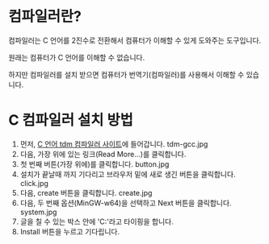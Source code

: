 # 컴파일러란?
컴파일러는 C 언어를 2진수로 전환해서 컴퓨터가 이해할 수 있게 도와주는 도구입니다.

원래는 컴퓨터가 C 언어를 이해할 수 없습니다.

하지만 컴파일러를 설치 받으면 컴퓨터가 번역기(컴파일러)를 사용해서 이해할 수 있습니다.

# C 컴파일러 설치 방법
1. 먼저, <a href="https://jmeubank.github.io/tdm-gcc/">C 언어 tdm 컴파일러 사이트</a>에 들어갑니다.
tdm-gcc.jpg
2. 다음, 가장 위에 있는 링크(Read More...)를 클릭합니다.
3. 첫 번째 버튼(가장 위에)를 클릭합니다.
button.jpg
4. 설치가 끝날때 까지 기다리고 브라우저 밑에 새로 생긴 버튼을 클릭합니다.
click.jpg
5. 다음, create 버튼을 클릭합니다.
create.jpg
6. 다음, 두 번째 옵션(MinGW-w64)을 선택하고 Next 버튼을 클릭합니다.
system.jpg
7. 글을 칠 수 있는 박스 안에 'C:\'라고 타이핑을 합니다.
8. Install 버튼을 누르고 기다립니다.

